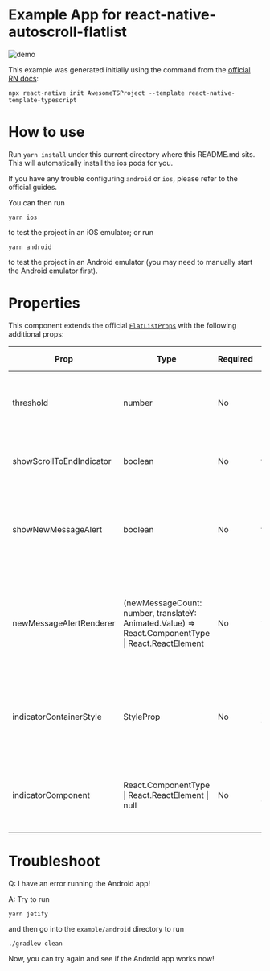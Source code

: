 # Example App for react-native-autoscroll-flatlist

![demo](https://github.com/RageBill/react-native-autoscroll-flatlist/blob/master/demo/autoscroll.gif?raw=true)

This example was generated initially using the command from the [official RN docs](https://facebook.github.io/react-native/docs/getting-started):

```
npx react-native init AwesomeTSProject --template react-native-template-typescript
```

# How to use

Run `yarn install` under this current directory where this README.md sits. This will automatically install the ios pods for you.

If you have any trouble configuring `android` or `ios`, please refer to the official guides.

You can then run

```
yarn ios
```

to test the project in an iOS emulator; or run

```
yarn android
```

to test the project in an Android emulator (you may need to manually start the Android emulator first).

# Properties

This component extends the official [`FlatListProps`](https://facebook.github.io/react-native/docs/flatlist) with the following additional props:

| Prop                     | Type                                                                                                         | Required | Default value | Description                                                                       |
| ------------------------ | ------------------------------------------------------------------------------------------------------------ | -------- | ------------- | --------------------------------------------------------------------------------- |
| threshold                | number                                                                                                       | No       | 0             | Distance from end of list to enable auto-scrolling.                               |
| showScrollToEndIndicator | boolean                                                                                                      | No       | true          | Whether to show an indicator to scroll to end.                                    |
| showNewMessageAlert      | boolean                                                                                                      | No       | true          | Whether to show new message alert when auto-scrolling is temporarily disabled.    |
| newMessageAlertRenderer  | (newMessageCount: number, translateY: Animated.Value) => React.ComponentType<any> &#124; React.ReactElement | No       | true          | The component that indicates number of new messages. Best with position absolute. |
| indicatorContainerStyle  | StyleProp<ViewStyle>                                                                                         | No       | see code      | The style for container of the indicator. Best with position absolute.            |
| indicatorComponent       | React.ComponentType<any> &#124; React.ReactElement &#124; null                                               | No       | see code      | The indicator itself. There is a default provided. See code for details.          |

# Troubleshoot

Q: I have an error running the Android app!

A: Try to run

```
yarn jetify
```

and then go into the `example/android` directory to run

```
./gradlew clean
```

Now, you can try again and see if the Android app works now!
